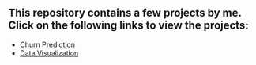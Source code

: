## This repository contains a few projects by me. Click on the following links to view the projects:

* [Churn Prediction](notebooks/random-forest.ipynb)
* [Data Visualization](notebooks/data-viz.ipynb)

